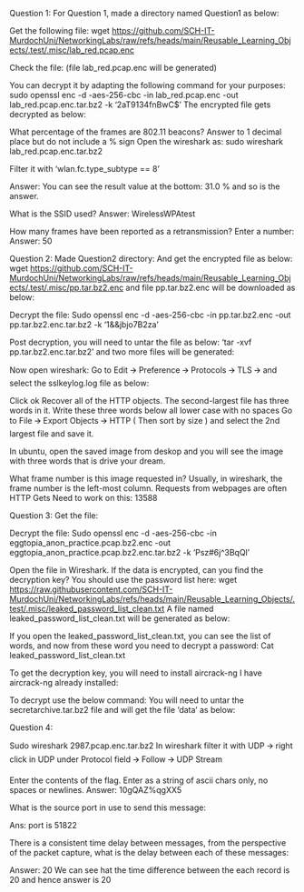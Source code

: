 Question 1:
For Question 1, made a directory named Question1 as below:


Get the following file: 
wget https://github.com/SCH-IT-MurdochUni/NetworkingLabs/raw/refs/heads/main/Reusable_Learning_Objects/.test/.misc/lab_red.pcap.enc

Check the file: (file lab_red.pcap.enc will be generated) 







You can decrypt it by adapting the following command for your purposes:
sudo openssl enc -d -aes-256-cbc -in lab_red.pcap.enc -out lab_red.pcap.enc.tar.bz2 -k ‘2aT9134fnBwC$’
The encrypted file gets decrypted as below:


What percentage of the frames are 802.11 beacons? Answer to 1 decimal place but do not include a % sign
Open the wireshark as: sudo wireshark lab_red.pcap.enc.tar.bz2 

Filter it with ‘wlan.fc.type_subtype == 8’

Answer: You can see the result value at the bottom: 31.0 % and so is the answer.


What is the SSID used?
Answer: WirelessWPAtest


How many frames have been reported as a retransmission? Enter a number:
Answer: 50







Question 2:
Made Question2 directory:
And get the encrypted file as below:
wget https://github.com/SCH-IT-MurdochUni/NetworkingLabs/raw/refs/heads/main/Reusable_Learning_Objects/.test/.misc/pp.tar.bz2.enc
and file pp.tar.bz2.enc will be downloaded as below:

Decrypt the file:
Sudo openssl enc -d -aes-256-cbc -in pp.tar.bz2.enc -out pp.tar.bz2.enc.tar.bz2 -k ‘1&&jbjo7B2za’ 

Post decryption, you will need to untar the file as below: ‘tar -xvf pp.tar.bz2.enc.tar.bz2’ and two more files will be generated: 


Now open wireshark:
Go to Edit 🡪 Preference 🡪 Protocols 🡪 TLS 🡪 and select the sslkeylog.log file as below:

Click ok 
Recover all of the HTTP objects. The second-largest file has three words in it. Write these three words below all lower case with no spaces
Go to File 🡪 Export Objects 🡪 HTTP  ( Then sort by size ) and select the 2nd largest file and save it.

In ubuntu, open the saved image from deskop and you will see the image with three words that is drive your dream.


What frame number is this image requested in? Usually, in wireshark, the frame number is the left-most column. Requests from webpages are often HTTP Gets
Need to work on this: 13588


Question 3:
Get the file:





Decrypt the file:
Sudo openssl enc -d -aes-256-cbc -in eggtopia_anon_practice.pcap.bz2.enc -out eggtopia_anon_practice.pcap.bz2.enc.tar.bz2 -k ‘Psz#6j^3BqQl’

Open the file in Wireshark. If the data is encrypted, can you find the decryption key? You should use the password list here:
wget https://raw.githubusercontent.com/SCH-IT-MurdochUni/NetworkingLabs/refs/heads/main/Reusable_Learning_Objects/.test/.misc/leaked_password_list_clean.txt
A file named leaked_password_list_clean.txt will be generated as below:

If you open the leaked_password_list_clean.txt, you can see the list of words, and now from these word you need to decrypt a password:
Cat leaked_password_list_clean.txt



To get the decryption key, you will need to install aircrack-ng
I have aircrack-ng already installed:

To decrypt use the below command:
You will need to untar the secretarchive.tar.bz2 file and will get the file ‘data’ as below:






Question 4:








Sudo wireshark 2987.pcap.enc.tar.bz2
In wireshark filter it with UDP 🡪 right click in UDP under Protocol field 🡪 Follow 🡪 UDP Stream




Enter the contents of the flag. Enter as a string of ascii chars only, no spaces or newlines.
Answer: 10gQAZ%qgXX5


What is the source port in use to send this message:

Ans: port is 51822

There is a consistent time delay between messages, from the perspective of the packet capture, what is the delay between each of these messages: 

Answer: 20
We can see hat the time difference between the each record is 20 and hence answer is 20


